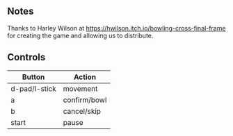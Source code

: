 
## Notes

Thanks to Harley Wilson at https://hwilson.itch.io/bowling-cross-final-frame for creating the game and allowing us to distribute.

## Controls

|Button| Action |
|--|--|
| d-pad/l-stick| movement|
| a| confirm/bowl |
| b| cancel/skip |
| start| pause |
